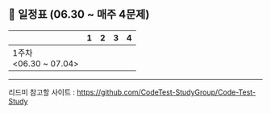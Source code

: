 ## 📅 일정표 (06.30 ~ 매주 4문제)
|    |  1   |   2   |   3 |   4   |
|------|-----|----|----|-----|
| 1주차<br/> <06.30 ~ 07.04>  |      |        |      |        |


-------------------------------------------

리드미 참고할 사이트 : https://github.com/CodeTest-StudyGroup/Code-Test-Study
